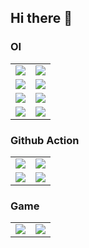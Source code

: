 ## Hi there 👋
### OI

<table>
  <tr>
    <td>
      <a href="https://github.com/OIerOrg/PPTs-in-OI">
        <img align="center" src="https://github-readme-stats.vercel.app/api/pin/?username=OIerOrg&repo=PPTs-in-OI&show_owner=true" />
      </a>
    </td>
    <td>
      <a href="https://github.com/OIerOrg/OI-Problems">
        <img align="center" src="https://github-readme-stats.vercel.app/api/pin/?username=OIerOrg&repo=OI-Problems&show_owner=true" />
      </a>
    </td>
  </tr>
  <tr>
    <td>
      <a href="https://github.com/OIerOrg/OI-Test">
        <img align="center" src="https://github-readme-stats.vercel.app/api/pin/?username=OIerOrg&repo=OI-Test&show_owner=true" />
      </a>
    </td>
    <td>
      <a href="https://github.com/OIerOrg/OI-Contest">
        <img align="center" src="https://github-readme-stats.vercel.app/api/pin/?username=OIerOrg&repo=OI-Contest&show_owner=true" />
      </a>
    </td>
  </tr>
  <tr>
    <td>
      <a href="https://github.com/OIerOrg/GraphEditorEN">
        <img align="center" src="https://github-readme-stats.vercel.app/api/pin/?username=OIerOrg&repo=GraphEditorEN&show_owner=true" />
      </a>
    </td>
    <td>
      <a href="https://github.com/OIerOrg/GraphEditorZH">
        <img align="center" src="https://github-readme-stats.vercel.app/api/pin/?username=OIerOrg&repo=GraphEditorZH&show_owner=true" />
      </a>
    </td>
  </tr>
  <tr>
    <td>
      <a href="https://github.com/OIerOrg/Luogu-Payment">
        <img align="center" src="https://github-readme-stats.vercel.app/api/pin/?username=OIerOrg&repo=Luogu-Payment&show_owner=true" />
      </a>
    </td>
    <td>
      <a href="https://github.com/OIerOrg/OI-Wiki">
        <img align="center" src="https://github-readme-stats.vercel.app/api/pin/?username=OIerOrg&repo=OI-Wiki&show_owner=true" />
      </a>
    </td>
  </tr>
</table>

### Github Action

<table>
  <tr>
    <td>
      <a href="https://github.com/OIerOrg/GreenhubLicence">
        <img align="center" src="https://github-readme-stats.vercel.app/api/pin/?username=OIerOrg&repo=GreenhubLicence&show_owner=true" />
      </a>
    </td>
    <td>
      <a href="https://github.com/OIerOrg/memorandum">
        <img align="center" src="https://github-readme-stats.vercel.app/api/pin/?username=OIerOrg&repo=memorandum&show_owner=true" />
      </a>
    </td>
  </tr>
  <tr>
    <td>
      <a href="https://github.com/OIerOrg/Chat">
        <img align="center" src="https://github-readme-stats.vercel.app/api/pin/?username=OIerOrg&repo=Chat&show_owner=true" />
      </a>
    </td>
    <td>
      <a href="https://github.com/OIerOrg/Hydrooj">
        <img align="center" src="https://github-readme-stats.vercel.app/api/pin/?username=OIerOrg&repo=Hydrooj&show_owner=true" />
      </a>
    </td>
  </tr>
</table>

### Game

<table>
  <tr>
    <td>
      <a href="https://github.com/OIerOrg/dino">
        <img align="center" src="https://github-readme-stats.vercel.app/api/pin/?username=OIerOrg&repo=dino&show_owner=true" />
      </a>
    </td>
    <td>
      <a href="https://github.com/OIerOrg/Wind">
        <img align="center" src="https://github-readme-stats.vercel.app/api/pin/?username=OIerOrg&repo=Wind&show_owner=true" />
      </a>
    </td>
  </tr>
</table>
